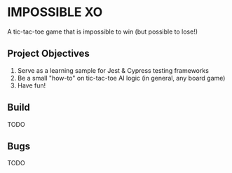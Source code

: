 # IMPOSSIBLE XO

A tic-tac-toe game that is impossible to win (but possible to lose!)

## Project Objectives

1. Serve as a learning sample for Jest & Cypress testing frameworks
2. Be a small "how-to" on tic-tac-toe AI logic (in general, any board game)
3. Have fun!

## Build

TODO

## Bugs

TODO


